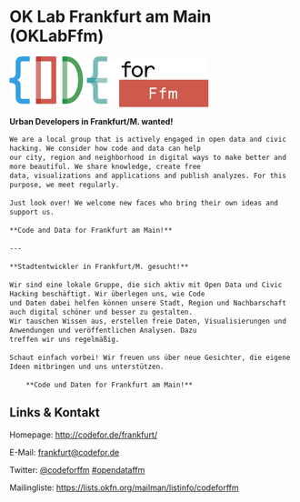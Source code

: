 # OK Lab Frankfurt am Main (OKLabFfm)
![OK Lab Frankfurt am Main](./oklabffm.logo.png)

**Urban Developers in Frankfurt/M. wanted!**

	We are a local group that is actively engaged in open data and civic hacking. We consider how code and data can help 
	our city, region and neighborhood in digital ways to make better and more beautiful. We share knowledge, create free 
	data, visualizations and applications and publish analyzes. For this purpose, we meet regularly.

	Just look over! We welcome new faces who bring their own ideas and support us.

	**Code and Data for Frankfurt am Main!**

	---       

	**Stadtentwickler in Frankfurt/M. gesucht!**

	Wir sind eine lokale Gruppe, die sich aktiv mit Open Data und Civic Hacking beschäftigt. Wir überlegen uns, wie Code 
	und Daten dabei helfen können unsere Stadt, Region und Nachbarschaft auch digital schöner und besser zu gestalten. 
	Wir tauschen Wissen aus, erstellen freie Daten, Visualisierungen und Anwendungen und veröffentlichen Analysen. Dazu 
	treffen wir uns regelmäßig.

	Schaut einfach vorbei! Wir freuen uns über neue Gesichter, die eigene Ideen mitbringen und uns unterstützen.

        **Code und Daten for Frankfurt am Main!**
    

## Links &amp; Kontakt

Homepage: <http://codefor.de/frankfurt/>

E-Mail: [frankfurt@codefor.de](mailto:frankfurt@codefor.de)

Twitter: [@codeforffm](https://twitter.com/@codeforffm) [#opendataffm](https://twitter.com/search?q=%23opendataffm)






Mailingliste: <https://lists.okfn.org/mailman/listinfo/codeforffm>


